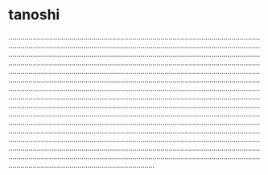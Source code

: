 # tanoshi
............................................................................................................................................................................................................................................................................................................................................................................................................................................................................................................................................................................................................................................................................................................................................................................................................................................................................................................................................................................................................................................................................................................................................................................................................................................................................................................................................................................................................................................................................................................................................................................................................................................................................................................................................................................................................................................................................................................................................................................................................